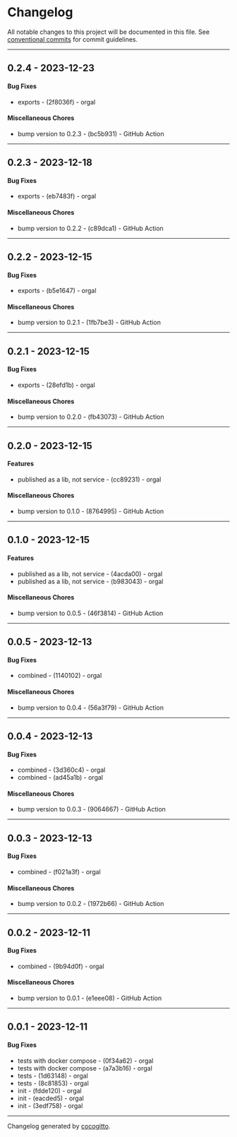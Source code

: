 # Changelog
All notable changes to this project will be documented in this file. See [conventional commits](https://www.conventionalcommits.org/) for commit guidelines.

- - -
## 0.2.4 - 2023-12-23
#### Bug Fixes
- exports - (2f8036f) - orgal
#### Miscellaneous Chores
- bump version to 0.2.3 - (bc5b931) - GitHub Action
- - -

## 0.2.3 - 2023-12-18
#### Bug Fixes
- exports - (eb7483f) - orgal
#### Miscellaneous Chores
- bump version to 0.2.2 - (c89dca1) - GitHub Action
- - -

## 0.2.2 - 2023-12-15
#### Bug Fixes
- exports - (b5e1647) - orgal
#### Miscellaneous Chores
- bump version to 0.2.1 - (1fb7be3) - GitHub Action
- - -

## 0.2.1 - 2023-12-15
#### Bug Fixes
- exports - (28efd1b) - orgal
#### Miscellaneous Chores
- bump version to 0.2.0 - (fb43073) - GitHub Action
- - -

## 0.2.0 - 2023-12-15
#### Features
- published as a lib, not service - (cc89231) - orgal
#### Miscellaneous Chores
- bump version to 0.1.0 - (8764995) - GitHub Action
- - -

## 0.1.0 - 2023-12-15
#### Features
- published as a lib, not service - (4acda00) - orgal
- published as a lib, not service - (b983043) - orgal
#### Miscellaneous Chores
- bump version to 0.0.5 - (46f3814) - GitHub Action
- - -

## 0.0.5 - 2023-12-13
#### Bug Fixes
- combined - (1140102) - orgal
#### Miscellaneous Chores
- bump version to 0.0.4 - (56a3f79) - GitHub Action
- - -

## 0.0.4 - 2023-12-13
#### Bug Fixes
- combined - (3d360c4) - orgal
- combined - (ad45a1b) - orgal
#### Miscellaneous Chores
- bump version to 0.0.3 - (9064667) - GitHub Action
- - -

## 0.0.3 - 2023-12-13
#### Bug Fixes
- combined - (f021a3f) - orgal
#### Miscellaneous Chores
- bump version to 0.0.2 - (1972b66) - GitHub Action
- - -

## 0.0.2 - 2023-12-11
#### Bug Fixes
- combined - (9b94d0f) - orgal
#### Miscellaneous Chores
- bump version to 0.0.1 - (e1eee08) - GitHub Action
- - -

## 0.0.1 - 2023-12-11
#### Bug Fixes
- tests with docker compose - (0f34a62) - orgal
- tests with docker compose - (a7a3b16) - orgal
- tests - (1d63148) - orgal
- tests - (8c81853) - orgal
- init - (fdde120) - orgal
- init - (eacded5) - orgal
- init - (3edf758) - orgal
- - -

Changelog generated by [cocogitto](https://github.com/cocogitto/cocogitto).